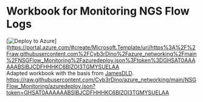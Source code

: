# Workbook for Monitoring NGS Flow Logs

[![Deploy to Azure](https://aka.ms/deploytoazurebutton)](https://portal.azure.com/#create/Microsoft.Template/uri/https%3A%2F%2Fraw.githubusercontent.com%2FCyb3rDino%2Fazure_networking%2Fmain%2FNSGFlow_Monitoring%2Fazuredeploy.json%3Ftoken%3DGHSAT0AAAAAABSIBJCDFHHHKC6BIZOI3TGMYSUELAA
<br>
Adapted workbook with the basis from [JamesDLD](https://github.com/JamesDLD/AzureRm-Template/tree/master/Create-AzWorkbookNetwork).
https://raw.githubusercontent.com/Cyb3rDino/azure_networking/main/NSGFlow_Monitoring/azuredeploy.json?token=GHSAT0AAAAAABSIBJCDFHHHKC6BIZOI3TGMYSUELAA
